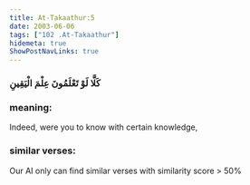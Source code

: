 ```yaml
---
title: At-Takaathur:5
date: 2003-06-06
tags: ["102 .At-Takaathur"]
hidemeta: true 
ShowPostNavLinks: true 
---
```

### كَلَّا لَوْ تَعْلَمُونَ عِلْمَ الْيَقِينِ
### meaning: 
Indeed, were you to know with certain knowledge,
### similar verses: 

Our AI only can find similar verses with similarity score > 50% 




